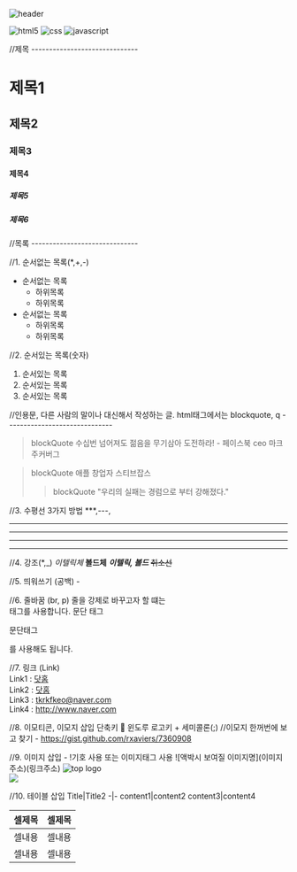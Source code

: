 ![header](https://capsule-render.vercel.app/api?type=waving&color=auto&height=300&section=header&text=Frontend%20--&fontSize=90)

<img src="https://img.shields.io/badge/HTML5-orange?style=flat-square&logo=HTML5&logoColor=white" alt="html5" />
<img src="https://img.shields.io/badge/css3-blue?style=flat-square&logo=CSS&logoColor=white" alt="css" />
<img src="https://img.shields.io/badge/javascript-yellow?style=flat-square&logo=javascript&logoColor=white" alt="javascript" />

//제목 ------------------------------
# 제목1
## 제목2
### 제목3
#### 제목4
##### 제목5
##### 제목6

//목록 ------------------------------

//1. 순서없는 목록(*,+,-)
* 순서없는 목록
  + 하위목록
  + 하위목록
* 순서없는 목록
  + 하위목록
  + 하위목록

//2. 순서있는 목록(숫자)
1. 순서있는 목록
2. 순서있는 목록
3. 순서있는 목록

//인용문, 다른 사람의 말이나 대신해서 작성하는 글. html태그에서는 blockquote, q ------------------------------
> blockQuote 수십번 넘어져도 젊음을 무기삼아 도전하라! - 페이스북 ceo 마크 주커버그

> blockQuote 애플 창업자 스티브잡스 
>> blockQuote "우리의 실패는 경럼으로 부터 강해졌다."

//3. 수평선 3가지 방법 ***,---, <hr />
***
----
<hr />

//4. 강조(*,_)
*이텔릭체*
**볼드체**
***이텔릭, 볼드***
~~취소선~~

//5. 띄워쓰기 (공백) - &nbsp;
&nbsp;&nbsp;&nbsp;&nbsp;&nbsp;&nbsp;
&nbsp;&nbsp;&nbsp;&nbsp;&nbsp;&nbsp;&nbsp;&nbsp;&nbsp;

//6. 줄바꿈 (br, p)
줄을 강제로 바꾸고자 할 떄는 <br>태그를 사용합니다.
문단 태그 <p>문단태그</p>를 사용해도 됩니다.

//7. 링크 (Link)<br>
Link1 : [닷홈](http://kokoroko.dothome.co.kr, '닷홈으로 바로가기')<br>
Link2 : <a href="http://kokoroko.dothome.co.kr" target="_blank" title="닷홈 바로가기" >닷홈</a><br>
Link3 : <tkrkfkeo@naver.com> <br>
Link4 : <http://www.naver.com> <br>

//8. 이모티콘, 이모지 삽입 단축키 📢 윈도루 로고키 + 세미콜론(;)
//이모지 한꺼번에 보고 찾기 - https://gist.github.com/rxaviers/7360908

//9. 이미지 삽입 - !기호 사용 또는 이미지태그 사용
![액박시 보여질 이미지명](이미지 주소)(링크주소)
![top logo[]()](https://harimpetfood.com/SkinImg/top_logo.gif)<br>
<img src="https://harimpetfood.com/SkinImg/top_logo.gif">

//10. 테이블 삽입
Title|Title2
-|-
content1|content2
content3|content4

<table>
 <theade>
   <tr><th>셀제목</th><th>셀제목</th></tr>
 </theade>
 <tbody>
   <tr><td>셀내용</td><td>셀내용</td></tr>
   <tr><td>셀내용</td><td>셀내용</td></tr>
 </tbody>
</table>



 
